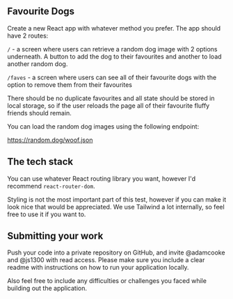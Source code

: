 ## Favourite Dogs

Create a new React app with whatever method you prefer. The app should have 2 routes:

`/` - a screen where users can retrieve a random dog image with 2 options underneath. A button to add the dog to their favourites and another to load another random dog.

`/faves` - a screen where users can see all of their favourite dogs with the option to remove them from their favourites

There should be no duplicate favourites and all state should be stored in local storage, so if the user reloads the page all of their favourite fluffy friends should remain.

You can load the random dog images using the following endpoint:

https://random.dog/woof.json

## The tech stack

You can use whatever React routing library you want, however I'd recommend `react-router-dom`.

Styling is not the most important part of this test, however if you can make it look nice that would be appreciated. We use Tailwind a lot internally, so feel free to use it if you want to.

## Submitting your work

Push your code into a private repository on GitHub, and invite @adamcooke and @js1300 with read access. Please make sure you include a clear readme with instructions on how to run your application locally.

Also feel free to include any difficulties or challenges you faced while building out the application.
